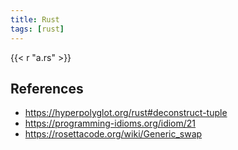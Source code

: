 ```yaml
---
title: Rust
tags: [rust]
---
```


{{< r "a.rs" >}}

## References

- <https://hyperpolyglot.org/rust#deconstruct-tuple>
- <https://programming-idioms.org/idiom/21>
- <https://rosettacode.org/wiki/Generic_swap>
